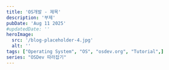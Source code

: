 ```yaml
---
title: 'OS개발 - 제목'
description: '부제'
pubDate: 'Aug 11 2025'
#updatedDate: ''
heroImage:
  src: '/blog-placeholder-4.jpg'
  alt: ''
tags: ["Operating System", "OS", "osdev.org", "Tutorial",]
series: "OSDev 따라잡기"
---
```


